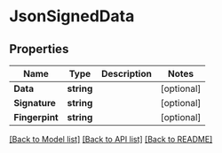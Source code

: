 # JsonSignedData

## Properties

Name | Type | Description | Notes
------------ | ------------- | ------------- | -------------
**Data** | **string** |  | [optional] 
**Signature** | **string** |  | [optional] 
**Fingerpint** | **string** |  | [optional] 

[[Back to Model list]](../README.md#documentation-for-models) [[Back to API list]](../README.md#documentation-for-api-endpoints) [[Back to README]](../README.md)


